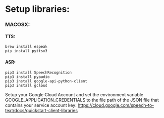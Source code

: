 # Setup libraries:

### MACOSX:

#### TTS:
```
brew install espeak
pip install pyttsx3
```

#### ASR:
```
pip3 install SpeechRecognition
pip3 install pyaudio
pip3 install google-api-python-client
pip3 install gcloud
```
Setup your Google Cloud Account and set the environment variable GOOGLE_APPLICATION_CREDENTIALS to the file path of the JSON file that contains your service account key:
https://cloud.google.com/speech-to-text/docs/quickstart-client-libraries

